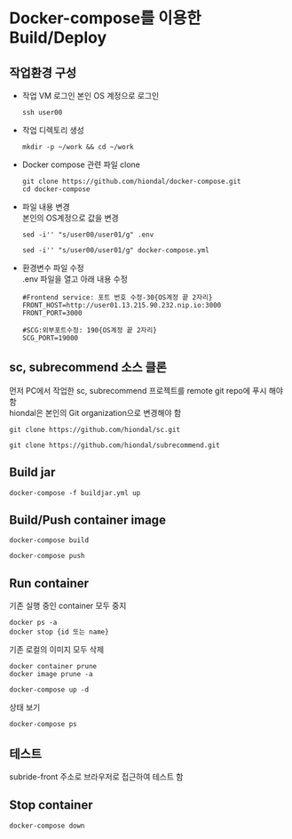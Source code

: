 # Docker-compose를 이용한 Build/Deploy

## 작업환경 구성
- 작업 VM 로그인 
  본인 OS 계정으로 로그인   
  ```
  ssh user00
  ```

- 작업 디렉토리 생성
  ```
  mkdir -p ~/work && cd ~/work
  ```

- Docker compose 관련 파일 clone
  ```
  git clone https://github.com/hiondal/docker-compose.git 
  cd docker-compose
  ```
- 파일 내용 변경  
  본인의 OS계정으로 값을 변경  
  ```
  sed -i'' "s/user00/user01/g" .env
  ```
  ```
  sed -i'' "s/user00/user01/g" docker-compose.yml
  ```
- 환경변수 파일 수정  
  .env 파일을 열고 아래 내용 수정  
  ```
  #Frontend service: 포트 번호 수정-30{OS계정 끝 2자리}
  FRONT_HOST=http://user01.13.215.90.232.nip.io:3000
  FRONT_PORT=3000

  #SCG:외부포트수정: 190{OS계정 끝 2자리}
  SCG_PORT=19000
  ```

## sc, subrecommend 소스 클론  
먼저 PC에서 작업한 sc, subrecommend 프로젝트를 remote git repo에 푸시 해야 함  
hiondal은 본인의 Git organization으로 변경해야 함  
```
git clone https://github.com/hiondal/sc.git 
```

```
git clone https://github.com/hiondal/subrecommend.git 
```

## Build jar 
```
docker-compose -f buildjar.yml up
```

## Build/Push container image 
```
docker-compose build
```

```
docker-compose push
```

## Run container
기존 실행 중인 container 모두 중지  
```
docker ps -a
docker stop {id 또는 name}
```

기존 로컬의 이미지 모두 삭제  
```
docker container prune 
docker image prune -a
```

```
docker-compose up -d
```

상태 보기
```
docker-compose ps
```


## 테스트
subride-front 주소로 브라우저로 접근하여 테스트 함  

## Stop container  
```
docker-compose down 
```


